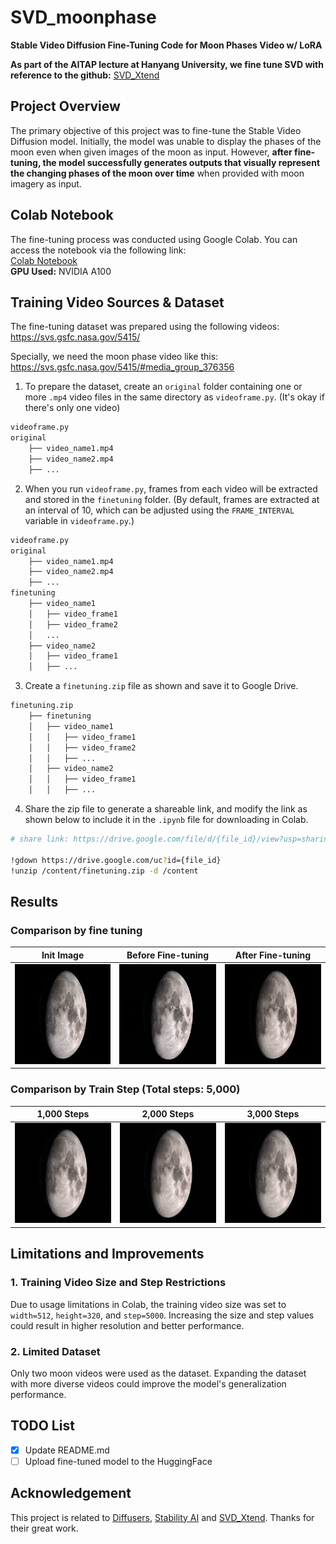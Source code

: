 # SVD_moonphase
**Stable Video Diffusion Fine-Tuning Code for Moon Phases Video w/ LoRA**

**As part of the AITAP lecture at Hanyang University, we fine tune SVD with reference to the github:** [SVD_Xtend](https://github.com/pixeli99/SVD_Xtend)

## Project Overview
The primary objective of this project was to fine-tune the Stable Video Diffusion model. Initially, the model was unable to display the phases of the moon even when given images of the moon as input. However, **after fine-tuning, the model successfully generates outputs that visually represent the changing phases of the moon over time** when provided with moon imagery as input.

## Colab Notebook
The fine-tuning process was conducted using Google Colab. You can access the notebook via the following link:  
[Colab Notebook](https://colab.research.google.com/drive/1V4vTzM4T6fcK8TMWbKIFkBw8Q2rZVGYX?usp=sharing)  
**GPU Used:** NVIDIA A100

## Training Video Sources & Dataset
The fine-tuning dataset was prepared using the following videos: 
https://svs.gsfc.nasa.gov/5415/

Specially, we need the moon phase video like this: 
https://svs.gsfc.nasa.gov/5415/#media_group_376356

1. To prepare the dataset, create an `original` folder containing one or more `.mp4` video files in the same directory as `videoframe.py`. (It's okay if there's only one video)
```bash
videoframe.py
original
    ├── video_name1.mp4
    ├── video_name2.mp4
    ├── ...
```

2. When you run `videoframe.py`, frames from each video will be extracted and stored in the `finetuning` folder. (By default, frames are extracted at an interval of 10, which can be adjusted using the `FRAME_INTERVAL` variable in `videoframe.py`.)
```bash
videoframe.py
original
    ├── video_name1.mp4
    ├── video_name2.mp4
    ├── ...
finetuning
    ├── video_name1
    │   ├── video_frame1
    │   ├── video_frame2
    │   ...
    ├── video_name2
    │   ├── video_frame1
    │   ├── ...
```
3. Create a `finetuning.zip` file as shown and save it to Google Drive.
```bash
finetuning.zip
    ├── finetuning
    │   ├── video_name1
    │   │   ├── video_frame1
    │   │   ├── video_frame2
    │   │   ├── ...
    │   ├── video_name2
    │   │   ├── video_frame1
    │   │   ├── ...
```

4. Share the zip file to generate a shareable link, and modify the link as shown below to include it in the `.ipynb` file for downloading in Colab.
```bash
# share link: https://drive.google.com/file/d/{file_id}/view?usp=sharing

!gdown https://drive.google.com/uc?id={file_id}
!unzip /content/finetuning.zip -d /content
```

## Results
### Comparison by fine tuning
| Init Image | Before Fine-tuning | After Fine-tuning |
|------------|--------------------|-------------------|
|<img src=".asset\moon1_frame_10.png" width="256" height="160">|<img src=".asset\output.gif" width="256" height="160">|<img src=".asset\output_finetuning.gif" width="256" height="160">|

### Comparison by Train Step (Total steps: 5,000)
| 1,000 Steps | 2,000 Steps | 3,000 Steps |
|-------------|-------------|-------------|
|<img src=".asset\step_1000_val_img_0.gif" width="256" height="160">|<img src=".asset\step_2000_val_img_0.gif" width="256" height="160">|<img src=".asset\step_3000_val_img_0.gif" width="256" height="160">|

## Limitations and Improvements
### 1. Training Video Size and Step Restrictions
Due to usage limitations in Colab, the training video size was set to `width=512`, `height=320`, and `step=5000`. Increasing the size and step values could result in higher resolution and better performance.

### 2. Limited Dataset
Only two moon videos were used as the dataset. Expanding the dataset with more diverse videos could improve the model's generalization performance.

##  TODO List
- [x] Update README.md
- [ ] Upload fine-tuned model to the HuggingFace

## Acknowledgement
This project is related to [Diffusers](https://github.com/huggingface/diffusers), [Stability AI](https://github.com/Stability-AI/generative-models) and [SVD_Xtend](https://github.com/pixeli99/SVD_Xtend). Thanks for their great work.

